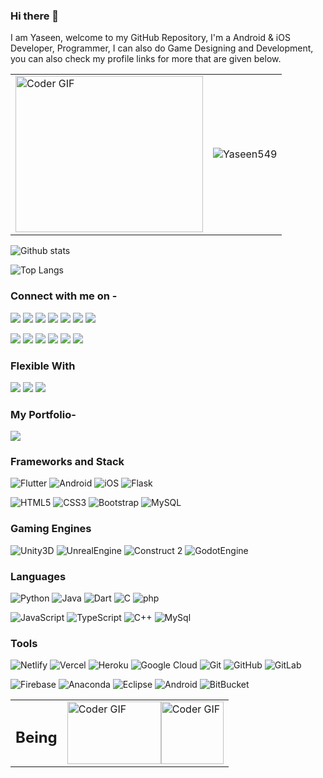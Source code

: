 ### Hi there 👋






<!--

**Yaseen549/Yaseen549** is a ✨ _special_ ✨ repository because its `README.md` (this file) appears on your GitHub profile.

Here are some ideas to get you started:

- 🔭 I’m currently working on Python...
- 🌱 I’m currently learning Flutter...
- 👯 I’m looking to collaborate on ...
- 🤔 I’m looking for help with ...
- 💬 Ask me about ...
- 📫 How to reach me: ...
- 😄 Pronouns: ...
- ⚡ Fun fact: ...
-->

I am Yaseen, welcome to my GitHub Repository, I'm a Android & iOS Developer, Programmer, I can also do Game Designing and Development, you can also check my profile links for more that are given below.

<table style="border:0px;">
	<tr>
		<td>
		<img src="https://media.giphy.com/media/p4NLw3I4U0idi/giphy.gif" alt="Coder GIF" width="300" height="250">
		</td>
		<td>
      <p align="left"> <img src="https://komarev.com/ghpvc/?username=Yasen549" alt="Yaseen549" /> </p>
		</td>
	</tr>
</table>

![Github stats](https://github-readme-stats.vercel.app/api?username=Yaseen549)

![Top Langs](https://github-readme-stats.vercel.app/api/top-langs/?username=Yaseen549&hide=TeX&layout=compact&count_private=true)

### Connect with me on -  

<!-- [<img src="https://img.shields.io/badge/linkedin-%230077B5.svg?&style=for-the-badge&logo=linkedin&logoColor=white" />](https://www.linkedin.com/in/yaseen59/) -->
[<img src="https://img.shields.io/badge/-LinkedIn-000000?style=social&logo=linkedin" />](https://www.linkedin.com/in/yaseen59/) 
[<img src="https://img.shields.io/badge/-Gmail-000000?style=social&logo=gmail" />](mailto:fantasticyaseenshariff@gmail.com) 
[<img src="https://img.shields.io/badge/-YouTube-000000?style=social&logo=youtube" />](https://www.youtube.com/c/SyberCode) 
[<img src="https://img.shields.io/badge/-Pinterest-000000?style=social&logo=pinterest" />](https://in.pinterest.com/Yaseen95/) 
[<img src="https://img.shields.io/badge/-Medium-000000?style=social&logo=medium" />](https://medium.com/@yaseen59)
[<img src="https://img.shields.io/badge/-Instagram-000000?style=social&logo=instagram" />](https://www.instagram.com/syberstar_picture_studio/)
[<img src="https://img.shields.io/badge/-Repl.it-000000?style=social&logo=repl.it" />](https://repl.it/@Yaseen59)

[<img src="https://img.shields.io/badge/-Twitter-000000?style=social&logo=twitter" />](https://twitter.com/yaseen_sheriff) 
[<img src="https://img.shields.io/badge/-Dribbble-000000?style=social&logo=dribbble" />](https://dribbble.com/Yaseen59) 
[<img src="https://img.shields.io/badge/-Behance-000000?style=social&logo=behance" />](https://www.behance.net/yaseen59)
[<img src="https://img.shields.io/badge/-Discord-000000?style=social&logo=discord" />](https://discord.gg/68KtaDrfqr)
[<img src="https://img.shields.io/badge/-StackOverflow-000000?style=social&logo=stackoverflow" />](https://stackoverflow.com/users/12053270/)
[<img src="https://img.shields.io/badge/-Reddit-000000?style=social&logo=reddit" />](https://www.reddit.com/user/Yaseen549)


<!--[![Discord](https://img.shields.io/discord/591914197219016707.svg?label=&logo=discord&logoColor=ffffff&color=7389D8&labelColor=6A7EC2)](https://discord.gg/pkKsNfJT) -->


<!-- ![Linkedin](https://img.shields.io/badge/-LinkedIn-000000?style=social&logo=linkedin)
     ![Gmail](https://img.shields.io/badge/-Gmail-000000?style=social&logo=gmail) -->
<!-- ![World](https://img.shields.io/badge/-World-000000?style=social&logo=world) -->

<!-- [<img src ="https://img.shields.io/badge/Gmail-%23E4405F.svg?&style=for-the-badge&logo=gmail&logoColor=white">](mailto:fantasticyaseenshariff@gmail.com) -->

<!-- [<img src ="https://img.shields.io/badge/My_Website-%23E4405F.svg?&style=for-the-badge&logo=world&logoColor=white">](https://yaseen.netlify.com) -->



### Flexible With

[<img src="https://img.shields.io/badge/-Linux-000000?style=social&logo=linux" />](#)
[<img src="https://img.shields.io/badge/-Windows-000000?style=social&logo=windows" />](#) 
[<img src="https://img.shields.io/badge/-Apple-000000?style=social&logo=apple" />](#)
<!-- [<img src="https://img.shields.io/badge/-Debian-000000?style=social&logo=debian" />](#) 
[<img src="https://img.shields.io/badge/-Ubuntu-000000?style=social&logo=ubuntu" />](#)
[<img src="https://img.shields.io/badge/-Fedora-000000?style=social&logo=fedora" />](#)
[<img src="https://img.shields.io/badge/-Cent_Os-000000?style=social&logo=centos" />](#) -->

<!-- 
[<img src="https://img.shields.io/badge/-Android-000000?style=social&logo=android" />](#)
[<img src="https://img.shields.io/badge/-Apple_iOS-000000?style=social&logo=iOS" />](#)
-->

### My Portfolio- 

[<img src="https://img.shields.io/badge/Check_Out-My_Website-brightgreen" />](https://yaseen.netlify.com)

### Frameworks and Stack
![Flutter](https://img.shields.io/badge/-Flutter-blue?style=for-the-badge&logo=flutter)
![Android](https://img.shields.io/badge/-Android-green?style=for-the-badge&logo=android)
![iOS](https://img.shields.io/badge/-iOS-C0C0C0?style=for-the-badge&logo=apple)
![Flask](https://img.shields.io/badge/-Flask-blue?style=for-the-badge&logo=Flask)

![HTML5](https://img.shields.io/badge/-HTML5-E34F26?style=for-the-badge&logo=html5&logoColor=white)
![CSS3](https://img.shields.io/badge/-CSS3-1572B6?style=for-the-badge&logo=css3)
![Bootstrap](https://img.shields.io/badge/-Bootstrap-563D7C?style=for-the-badge&logo=bootstrap)
![MySQL](https://img.shields.io/badge/-MySQL-pink?style=for-the-badge&logo=mysql)

### Gaming Engines
![Unity3D](https://img.shields.io/badge/-Unity3D-black?style=for-the-badge&logo=unity)
![UnrealEngine](https://img.shields.io/badge/-UnrealEngine-orange?style=for-the-badge&logo=unrealengine)
![Construct 2](https://img.shields.io/badge/-Construct_2-000000?style=for-the-badge&logo=construct)
![GodotEngine](https://img.shields.io/badge/-GodotEngine-000000?style=for-the-badge&logo=godotengine)

### Languages
![Python](https://img.shields.io/badge/-Python-F7F7F7?style=for-the-badge&logo=Python)
![Java](https://img.shields.io/badge/-java-F09522?style=for-the-badge&logo=java)
![Dart](https://img.shields.io/badge/-Dart-152030?style=for-the-badge&logo=Dart)
![C](https://img.shields.io/badge/-C-3D46C6?style=for-the-badge&logo=c)
![php](https://img.shields.io/badge/-php-black?style=for-the-badge&logo=php)

![JavaScript](https://img.shields.io/badge/-JavaScript-yellow?style=for-the-badge&logo=JavaScript)
![TypeScript](https://img.shields.io/badge/-TypeScript-blue?style=for-the-badge&logo=TypeScript)
![C++](https://img.shields.io/badge/-C++-00427E?style=for-the-badge&logo=c)
![MySql](https://img.shields.io/badge/-MySql-F7F7F7?style=for-the-badge&logo=MySql)

### Tools
![Netlify](https://img.shields.io/badge/-Netlify-black?style=for-the-badge&logo=Netlify)
![Vercel](https://img.shields.io/badge/-Vercel-blue?style=for-the-badge&logo=Vercel)
![Heroku](https://img.shields.io/badge/-Heroku-430098?style=for-the-badge&logo=heroku)
![Google Cloud](https://img.shields.io/badge/Google%20Cloud-black?style=for-the-badge&logo=google-cloud)
![Git](https://img.shields.io/badge/-Git-black?style=for-the-badge&logo=git)
![GitHub](https://img.shields.io/badge/-GitHub-181717?style=for-the-badge&logo=github)
![GitLab](https://img.shields.io/badge/-GitLab-FCA121?style=for-the-badge&logo=gitlab)

![Firebase](https://img.shields.io/badge/-Firebase-181717?style=for-the-badge&logo=firebase)
![Anaconda](https://img.shields.io/badge/-Anaconda-181717?style=for-the-badge&logo=anaconda)
![Eclipse](https://img.shields.io/badge/-Eclipse-430098?style=for-the-badge&logo=Eclipse)
![Android](https://img.shields.io/badge/-AndroidStudio-green?style=for-the-badge&logo=Android)
![BitBucket](https://img.shields.io/badge/-BitBucket-2684FF?style=for-the-badge&logo=bitbucket)



<table>
	<tr>
		<td>
			<h2>Being</h2>
		</td>
		<td>
	      		<img src="https://media.giphy.com/media/i0EYHNbxPMeSWznjSH/giphy.gif" alt="Coder GIF" width="150" height="100"><img src="https://media.giphy.com/media/SA67piPJKOEfXhQiQu/giphy.gif" alt="Coder GIF" width="100" height="100">
		</td>
	</tr>
</table>

<!-- <img src="https://media.giphy.com/media/2WUkAVDzuQbUA/giphy.gif" alt="Coder GIF" width="150" height="100"> -->

<!--
Social Engagement
### Twitter
[<img src="https://img.shields.io/twitter/follow/yaseen_sheriff?label=Follow&style=social" />](https://twitter.com/yaseen_sheriff) 
-->
<!--
### YouTube
[<img src="https://img.shields.io/youtube/views/Gyt-0e6wobk?label=Views&style=social" />](https://twitter.com/yaseen_sheriff) 
[<img src="https://img.shields.io/youtube/comments/Gyt-0e6wobk?style=social" />](https://twitter.com/yaseen_sheriff) 
[<img src="https://img.shields.io/youtube/likes/Gyt-0e6wobk?style=social&withDislikes" />](https://twitter.com/yaseen_sheriff) 

--->


